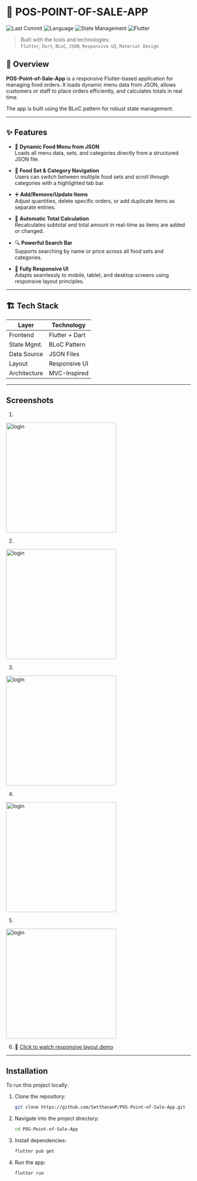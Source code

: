 # 🧾 POS-POINT-OF-SALE-APP



![Last Commit](https://img.shields.io/badge/last%20commit-July-brightgreen)
![Language](https://img.shields.io/badge/language-Dart-blue)
![State Management](https://img.shields.io/badge/state-BLoC-critical)
![Flutter](https://img.shields.io/badge/framework-Flutter-important)

> Built with the tools and technologies:  
> `Flutter`, `Dart`, `BLoC`, `JSON`, `Responsive UI`, `Material Design`

## 📖 Overview

**POS-Point-of-Sale-App** is a responsive Flutter-based application for managing food orders. It loads dynamic menu data from JSON, allows customers or staff to place orders efficiently, and calculates totals in real time.

The app is built using the BLoC pattern for robust state management.

---

## ✨ Features

- 🔄 **Dynamic Food Menu from JSON**  
  Loads all menu data, sets, and categories directly from a structured JSON file.

- 📂 **Food Set & Category Navigation**  
  Users can switch between multiple food sets and scroll through categories with a highlighted tab bar.

- ➕ **Add/Remove/Update Items**  
  Adjust quantities, delete specific orders, or add duplicate items as separate entries.

- 🧮 **Automatic Total Calculation**  
  Recalculates subtotal and total amount in real-time as items are added or changed.

- 🔍 **Powerful Search Bar**  
  Supports searching by name or price across all food sets and categories.

- 📱 **Fully Responsive UI**  
  Adapts seamlessly to mobile, tablet, and desktop screens using responsive layout principles.

---
## 🏗 Tech Stack

| Layer         | Technology       |
|---------------|------------------|
| Frontend      | Flutter + Dart   |
| State Mgmt.   | BLoC Pattern     |
| Data Source   | JSON Files       |
| Layout        | Responsive UI    |
| Architecture  | MVC-Inspired     |


---
## Screenshots
1. 
<img src="https://github.com/SetthananP/POS-Point-of-Sale-App/blob/main/imagesREADME/Screenshot_1.png?raw=true" alt="login" width="300"/>

2. 
<img src="https://github.com/SetthananP/POS-Point-of-Sale-App/blob/main/imagesREADME/Screenshot_2.png?raw=true" alt="login" width="300"/>

3. 
<img src="https://github.com/SetthananP/POS-Point-of-Sale-App/blob/main/imagesREADME/Screenshot_3.png?raw=true" alt="login" width="300"/>

4. 
<img src="https://github.com/SetthananP/POS-Point-of-Sale-App/blob/main/imagesREADME/Screenshot_4.png?raw=true" alt="login" width="300"/>

5. 
<img src="https://github.com/SetthananP/POS-Point-of-Sale-App/blob/main/imagesREADME/Screenshot_5.png?raw=true" alt="login" width="300"/>


6. 🔗 [Click to watch responsive layout demo](https://github.com/SetthananP/POS-Point-of-Sale-App/blob/main/imagesREADME/Screenshot_responsive.mp4)


---

## Installation
To run this project locally:

1. Clone the repository:
   ```bash
   git clone https://github.com/SetthananP/POS-Point-of-Sale-App.git

2. Navigate into the project directory:
   ```bash
   cd POS-Point-of-Sale-App

3. Install dependencies:
   ```bash
   flutter pub get

4. Run the app:
   ```bash
   flutter run

